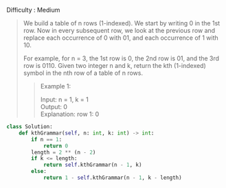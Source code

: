 Difficulty : Medium 

>We build a table of n rows (1-indexed). We start by writing 0 in the 1st row. Now in every subsequent row, we look at the previous row and replace each occurrence of 0 with 01, and each occurrence of 1 with 10.
>
>For example, for n = 3, the 1st row is 0, the 2nd row is 01, and the 3rd row is 0110.
>Given two integer n and k, return the kth (1-indexed) symbol in the nth row of a table of n rows.
>
>>Example 1:  
>>
>>Input: n = 1, k = 1  
>>Output: 0  
>>Explanation: row 1: 0

```python
class Solution:
    def kthGrammar(self, n: int, k: int) -> int:
        if n == 1:
            return 0
        length = 2 ** (n - 2)
        if k <= length:
            return self.kthGrammar(n - 1, k)
        else:
            return 1 - self.kthGrammar(n - 1, k - length)
```
